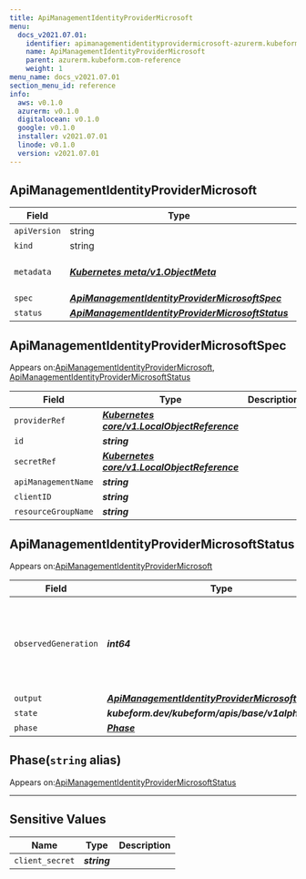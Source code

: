```yaml
---
title: ApiManagementIdentityProviderMicrosoft
menu:
  docs_v2021.07.01:
    identifier: apimanagementidentityprovidermicrosoft-azurerm.kubeform.com
    name: ApiManagementIdentityProviderMicrosoft
    parent: azurerm.kubeform.com-reference
    weight: 1
menu_name: docs_v2021.07.01
section_menu_id: reference
info:
  aws: v0.1.0
  azurerm: v0.1.0
  digitalocean: v0.1.0
  google: v0.1.0
  installer: v2021.07.01
  linode: v0.1.0
  version: v2021.07.01
---
```


## ApiManagementIdentityProviderMicrosoft
| Field | Type | Description |
| ------ | ----- | ----------- |
| `apiVersion` | string | `azurerm.kubeform.com/v1alpha1` |
|    `kind` | string | `ApiManagementIdentityProviderMicrosoft` |
| `metadata` | ***[Kubernetes meta/v1.ObjectMeta](https://v1-18.docs.kubernetes.io/docs/reference/generated/kubernetes-api/v1.18/#objectmeta-v1-meta)***|Refer to the Kubernetes API documentation for the fields of the `metadata` field.|
| `spec` | ***[ApiManagementIdentityProviderMicrosoftSpec](#apimanagementidentityprovidermicrosoftspec)***||
| `status` | ***[ApiManagementIdentityProviderMicrosoftStatus](#apimanagementidentityprovidermicrosoftstatus)***||
## ApiManagementIdentityProviderMicrosoftSpec

Appears on:[ApiManagementIdentityProviderMicrosoft](#apimanagementidentityprovidermicrosoft), [ApiManagementIdentityProviderMicrosoftStatus](#apimanagementidentityprovidermicrosoftstatus)

| Field | Type | Description |
| ------ | ----- | ----------- |
| `providerRef` | ***[Kubernetes core/v1.LocalObjectReference](https://v1-18.docs.kubernetes.io/docs/reference/generated/kubernetes-api/v1.18/#localobjectreference-v1-core)***||
| `id` | ***string***||
| `secretRef` | ***[Kubernetes core/v1.LocalObjectReference](https://v1-18.docs.kubernetes.io/docs/reference/generated/kubernetes-api/v1.18/#localobjectreference-v1-core)***||
| `apiManagementName` | ***string***||
| `clientID` | ***string***||
| `resourceGroupName` | ***string***||
## ApiManagementIdentityProviderMicrosoftStatus

Appears on:[ApiManagementIdentityProviderMicrosoft](#apimanagementidentityprovidermicrosoft)

| Field | Type | Description |
| ------ | ----- | ----------- |
| `observedGeneration` | ***int64***| ***(Optional)*** Resource generation, which is updated on mutation by the API Server.|
| `output` | ***[ApiManagementIdentityProviderMicrosoftSpec](#apimanagementidentityprovidermicrosoftspec)***| ***(Optional)*** |
| `state` | ***kubeform.dev/kubeform/apis/base/v1alpha1.State***| ***(Optional)*** |
| `phase` | ***[Phase](#phase)***| ***(Optional)*** |
## Phase(`string` alias)

Appears on:[ApiManagementIdentityProviderMicrosoftStatus](#apimanagementidentityprovidermicrosoftstatus)

---
## Sensitive Values
| Name | Type | Description |
|------|------|-------------|
| `client_secret` | ***string*** ||
